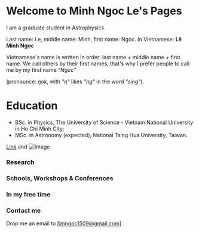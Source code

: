# Welcome to Minh Ngoc Le's Pages

I am a graduate student in Astrophysics. 

Last name: Le, middle name: Minh, first name: Ngoc. 
In Vietnamese: **Lê Minh Ngọc**

Vietnamese's name is written in order: last name + middle name + first name.  We call others by their first names, that's why I prefer people to call me by my first name  _"Ngoc"_ 

(pronounce: _ŋok_, with _"ŋ"_ likes _"ng"_ in the word _"sing"_).

# Education

- BSc. in Physics, The University of Science - Vietnam National University in Ho Chi Minh City;
- MSc. in Astronomy (expected), National Tsing Hua University, Taiwan. 

[Link](url) and ![Image](src)


### Research


### Schools, Workshops & Conferences


### In my free time



### Contact me

Drop me an email to [lmngoc1509@gmail.com]
